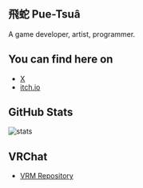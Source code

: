 ## 飛蛇 Pue-Tsuâ 

A game developer, artist, programmer.

## You can find here on

- [X](https://x.com/puetsua)
- [itch.io](https://puetsua.itch.io/)

## GitHub Stats
![stats](https://github-readme-stats.vercel.app/api?username=puetsua&show_icons=true&theme=midnight-purple&count_private=true)

## VRChat

- [VRM Repository](https://vrchat.puetsua.net/vpm)
